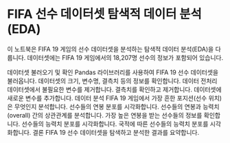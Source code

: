 # FIFA 선수 데이터셋 탐색적 데이터 분석 (EDA)
이 노트북은 FIFA 19 게임의 선수 데이터셋을 분석하는 탐색적 데이터 분석(EDA)을 다룹니다. 데이터셋에는 FIFA 19 게임에서의 18,207명 선수의 정보가 포함되어 있습니다.

데이터셋 불러오기 및 확인
Pandas 라이브러리를 사용하여 FIFA 19 선수 데이터셋을 불러옵니다.
데이터셋의 크기, 변수명, 결측치 등의 정보를 확인합니다.
데이터 전처리
데이터셋에서 불필요한 변수를 제거합니다.
결측치를 확인하고 제거합니다.
데이터셋에 새로운 변수를 추가합니다.
데이터 분석
FIFA 19 게임에서 가장 흔한 포지션(선수 위치)은 무엇인지 분석합니다.
선수들의 연봉 분포를 시각화합니다.
선수들의 연봉과 능력치(overall) 간의 상관관계를 분석합니다.
가장 높은 연봉을 받는 선수들의 정보를 확인합니다.
선수들의 능력치 분포를 시각화합니다.
국적에 따른 선수들의 능력치 분포를 시각화합니다.
결론
FIFA 19 선수 데이터셋을 탐색하고 분석한 결과를 요약합니다.
